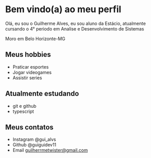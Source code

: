 # Bem vindo(a) ao meu perfil
Olá, eu sou o Guilherme Alves, eu sou aluno da Estácio, atualmente cursando o 4° periodo em Analise e Desenvolvimento de Sistemas



Moro em Belo Horizonte-MG

## Meus hobbies

- Praticar esportes
- Jogar videogames
- Assistir series

## Atualmente estudando

- git e github
- typescript

## Meus contatos

- Instagram @gui_alvs
- Github @guiguidev11
- Email guilherrmetwister@gmail.com
